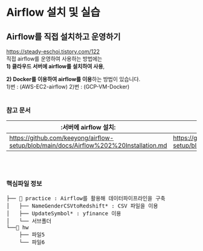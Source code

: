 # Airflow 설치 및 실습<br>
## Airflow를 직접 설치하고 운영하기
https://steady-eschoi.tistory.com/122<br>
직접 airflow를 운영하여 사용하는 방법에는 <br>
**1) 클라우드 서버에 airflow를 설치하여 사용**,

**2) Docker를 이용하여 airflow를 이용**하는 방법이 있습니다.
<br>
1)번 : (AWS-EC2-airflow)
2)번 : (GCP-VM-Docker)
<br><br>

### 참고 문서

|:서버에 airflow 설치:|:Docker에 airflow 설치:|
|---------------------|------------------------|
|https://github.com/keeyong/airflow-setup/blob/main/docs/Airflow%202%20Installation.md| https://github.com/keeyong/airflow-setup/blob/main/docs/Airflow%20Docker%20Local%20Setup.md |

<br><br>
### 핵심파일 정보
<pre>
├── 📁 practice : Airflow를 활용해 데이터파이프라인을 구축
│   ├── NameGenderCSVtoRedshift* : CSV 파일을 이용
│   ├── UpdateSymbol* : yfinance 이용
│   └── 서브폴더
└──📁 hw
    ├── 파일5
    └── 파일6
</pre>
